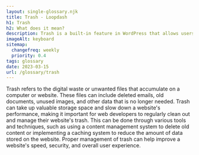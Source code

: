 ```yaml
--- 
layout: single-glossary.njk
title: Trash - Loopdash
h1: Trash
h2: What does it mean?
description: Trash is a built-in feature in WordPress that allows users to temporarily store deleted content before permanently deleting it.
imageAlt: keyboard
sitemap:
  changefreq: weekly
  priority: 0.4
tags: glossary
date: 2023-03-15
url: /glossary/trash
---
```


Trash refers to the digital waste or unwanted files that accumulate on a computer or website. These files can include deleted emails, old documents, unused images, and other data that is no longer needed. Trash can take up valuable storage space and slow down a website's performance, making it important for web developers to regularly clean out and manage their website's trash. This can be done through various tools and techniques, such as using a content management system to delete old content or implementing a caching system to reduce the amount of data stored on the website. Proper management of trash can help improve a website's speed, security, and overall user experience.
